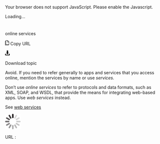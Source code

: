 ﻿Your browser does not support JavaScript. Please enable the Javascript.

Loading...

# 

online services

![Copy URL](media/online-services/Copy.png)
Copy URL

![Download](media/online-services/Download.png)

Download topic

Avoid. If you need to refer generally to apps and services that you access online, mention the services by name or use *services.* 

Don’t use *online services*
to refer to protocols and data formats, such as XML, SOAP, and WSDL,
that provide the means for integrating web-based apps. Use *web services* instead.

See [web services](https://worldready.cloudapp.net/Styleguide/Read?id=2700&topicid=41215)

![In progress](media/online-services/activity-large.gif)

URL :
